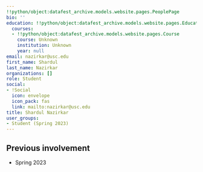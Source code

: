 ```yaml
---
!!python/object:datafest_archive.models.website.pages.PeoplePage
bio: ''
education: !!python/object:datafest_archive.models.website.pages.Education
  courses:
  - !!python/object:datafest_archive.models.website.pages.Course
    course: Unknown
    institution: Unknown
    year: null
email: nazirkar@usc.edu
first_name: Shardul
last_name: Nazirkar
organizations: []
role: Student
social:
- !Social
  icon: envelope
  icon_pack: fas
  link: mailto:nazirkar@usc.edu
title: Shardul Nazirkar
user_groups:
- Student (Spring 2023)
---
```



## Previous involvement

* Spring 2023

